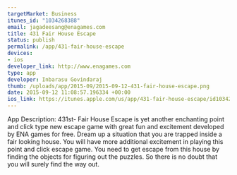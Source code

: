 ```yaml
--- 
targetMarket: Business
itunes_id: "1034268388"
email: jagadeesang@enagames.com
title: 431 Fair House Escape
status: publish
permalink: /app/431-fair-house-escape
devices: 
- ios
developer_link: http://www.enagames.com
type: app
developer: Inbarasu Govindaraj
thumb: /uploads/app/2015-09/2015-09-12-431-fair-house-escape.png
date: 2015-09-12 11:08:57.196334 +00:00
ios_link: https://itunes.apple.com/us/app/431-fair-house-escape/id1034268388?mt=8
---
```


App  Description:
      431st- Fair House Escape is yet another enchanting point and click type new escape game with great fun and excitement developed by ENA games for free. Dream up a situation that you are trapped inside a fair looking house. You will have more additional excitement in playing this point and click escape game. You need to get escape from this house by finding the objects for figuring out the puzzles. So there is no doubt that you will surely find the way out. 
